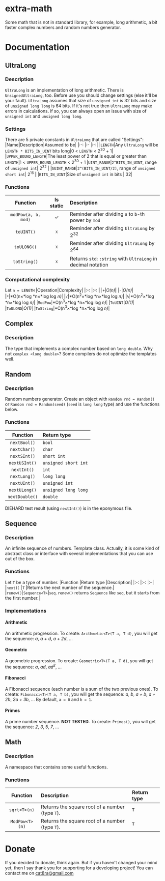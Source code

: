 # extra-math
Some math that is not in standard library, for example, long arithmetic, a bit faster complex numbers and random numbers generator.

# Documentation
## UltraLong
### Description
`UltraLong` is an implementation of long arithmetic. There is `UnsignedUltraLong`, too. Before use you should change settings (else it'll be your fault). `UltraLong` assumes that size of `unsigned int` is 32 bits and size of `unsigned long long` is 64 bits. If it's not true then `UltraLong` may make errors in calculations. If so, you can always open an issue with size of `unsigned int` and `unsigned long long`.
### Settings
There are 5 private constants in `UltraLong` that are called "Settings":
|Name|Description|Assumed to be|
|:-: |:-         |:-:|
|`LENGTH`|Any `UltraLong` will be `LENGTH * BITS_IN_UINT` bits long|0 < `LENGTH` < 2<sup>30</sup> + 1|
|`UPPER_BOUND_LENGTH`|The least power of 2 that is equal or greater than `LENGTH`|1 < `UPPER_BOUND_LENGTH` < 2<sup>30</sup> + 1
|`UINT_RANGE`|`2^BITS_IN_UINT`, range of `unsigned int`| 2<sup>32</sup> |
|`SUINT_RANGE`|`2^(BITS_IN_UINT/2)`, range of `unsigned short int`| 2<sup>16</sup> |
|`BITS_IN_UINT`|Size of `unsigned int` in bits | 32|
### Functions
|Function|Is static|Description|
|:-:     |:-:      |:-         |
|`modPow(a, b, mod)`  | ✓ |Reminder after dividing `a` to `b`-th power by `mod`|
|`toUINT()`| ☓ |Reminder after dividing `UltraLong` by 2<sup>32</sup>|
|`toULONG()`| ☓ |Reminder after dividing `UltraLong` by 2<sup>64</sup>|
|`toString()`| ☓ |Returns `std::string` with `UltraLong` in decimal notation|
### Computational complexity
Let `n = LENGTH`
|Operation|Complexity|
|:-:      |:-:       |
|`+`|*O(n)*|
|`-`|*O(n)*|
|`*`|*O(n×*log *n×*log log *n)*|
|`/`|*O(n<sup>2</sup>×*log *n×*log log *n)*|
|`%`|*O(n<sup>2</sup>×*log *n×*log log *n)*|
|`ModPow`|*O(n<sup>3</sup>×*log *n×*log log *n)*|
|`ToUINT`|*O(1)*|
|`ToULONG`|*O(1)*|
|`ToString`|*O(n<sup>3</sup>×*log *n×*log log *n)*|

## Complex
### Description
The type that implements a complex number based on `long double`. Why not `complex <long double>`? Some compilers do not optimize the templates well.

## Random
### Description
Random numbers generator. Create an object with `Random rnd = Random()` or `Random rnd = Random(seed)` (`seed` is `long long` type) and use the functions below.
### Functions
|Function      |Return type           |
|:-:           |:-                    |
|`nextBool()`  | `bool`               |
|`nextChar()`  | `char`               |
|`nextSInt()`  | `short int`          |
|`nextUSInt()` | `unsigned short int` |
|`nextInt()`   | `int`                |
|`nextLong()`  | `long long`          |
|`nextUInt()`  | `unsigned int`       |
|`nextULong()` | `unsigned long long` |
|`nextDouble()`| `double`             |
DIEHARD test result (using `nextInt()`) is in the eponymous file.
## Sequence
### Description
An infinite sequence of numbers. Template class. Actually, it is some kind of abstract class or interface with several implementations that you can use out of the box.
### Functions
Let `T` be a type of number.
|Function |Return type  |Description|
|:-:      |:-:          |:-         |
|`next()` |`T`          |Returns the next number of the sequence.|
|`renew()`|`Sequence<T>`|`seq.renew()` returns `Sequence` like `seq`, but it starts from the first number.|
### Implementations
#### Arithmetic
An arithmetic progression. To create: `Arithmetic<T>(T a, T d)`, you will get the sequence: *a*, *a + d*, *a + 2d*, ...
#### Geometric
A geometric progression. To create: `Geometric<T>(T a, T d)`, you will get the sequence: *a*, *ad*, *ad<sup>2</sup>*, ...
#### Fibonacci
A Fibonacci sequence (each number is a sum of the two previous ones). To create: `Fibonacci<T>(T a, T b)`, you will get the sequence: *a*, *b*, *a + b*, *a + 2b*, *2a + 3b*, ...
By default, `a = 0` and `b = 1`.
#### Primes
A prime number sequence. **NOT TESTED.** To create: `Primes()`, you will get the sequence: *2*, *3*, *5*, *7*, ...
## Math
### Description
A namespace that contains some useful functions.
### Functions
|Function      |Description|Return type|
|:-:           |:-         |:-         |
|`sqrt<T>(n)`  |Returns the square root of a number (type `T`).|`T`|
|`ModPow<T>(n)`|Returns the square root of a number (type `T`).|`T`|

# Donate
If you decided to donate, think again. But if you haven't changed your mind yet, then I say thank you for supporting for a developing project! You can contact me on cat8ra@gmail.com